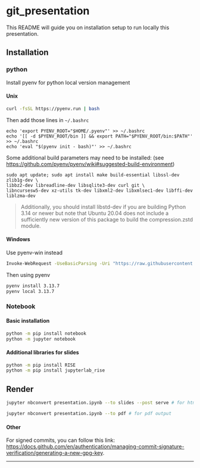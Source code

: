 # git_presentation

This README will guide you on installation setup to run locally this presentation.

## Installation

### python

Install pyenv for python local version management

#### Unix

```sh
curl -fsSL https://pyenv.run | bash
```

Then add those lines in ```~/.bashrc```

```
echo 'export PYENV_ROOT="$HOME/.pyenv"' >> ~/.bashrc
echo '[[ -d $PYENV_ROOT/bin ]] && export PATH="$PYENV_ROOT/bin:$PATH"' >> ~/.bashrc
echo 'eval "$(pyenv init - bash)"' >> ~/.bashrc
```

Some additional build parameters may need to be installed:
(see https://github.com/pyenv/pyenv/wiki#suggested-build-environment)
```
sudo apt update; sudo apt install make build-essential libssl-dev zlib1g-dev \
libbz2-dev libreadline-dev libsqlite3-dev curl git \
libncursesw5-dev xz-utils tk-dev libxml2-dev libxmlsec1-dev libffi-dev liblzma-dev
```
> Additionally, you should install libstd-dev if you are building Python 3.14 or newer but note that Ubuntu 20.04 does not include a sufficiently new version of this package to build the compression.zstd module.


#### Windows

Use pyenv-win instead

```sh
Invoke-WebRequest -UseBasicParsing -Uri "https://raw.githubusercontent.com/pyenv-win/pyenv-win/master/pyenv-win/install-pyenv-win.ps1" -OutFile "./install-pyenv-win.ps1"; &"./install-pyenv-win.ps1"
```

Then using pyenv

```sh
pyenv install 3.13.7
pyenv local 3.13.7
```

### Notebook

#### Basic installation
```sh
python -m pip install notebook
python -m jupyter notebook
```

#### Additional libraries for slides

```sh
python -m pip install RISE
python -m pip install jupyterlab_rise
```

## Render 

```sh
jupyter nbconvert presentation.ipynb --to slides --post serve # for html output

jupyter nbconvert presentation.ipynb --to pdf # for pdf output
```

#### Other

For signed commits, you can follow this link: https://docs.github.com/en/authentication/managing-commit-signature-verification/generating-a-new-gpg-key.

------------------------------------------------------------------------